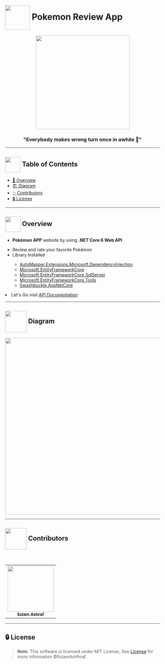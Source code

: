 # <img  align="center" width= 80px  src="https://media1.giphy.com/media/nMy8HTFQRWpudNwbxQ/giphy.gif?cid=ecf05e47y4eawmtspp58yneg0w0cu12bed91iv25k9p3nwzg&ep=v1_stickers_search&rid=giphy.gif&ct=s"> Pokemon Review App

<div align="center">

<img height=305px src="https://cdn.vox-cdn.com/uploads/chorus_asset/file/654974/Basket-cartoon-charlieburp-cute-pikachu-Favim.com-238931.0.gif">
<div align="center"  width=10%>

### "Everybody makes wrong turn once in awhile 🦅"

</div>
</div>

<hr style="background-color: #4b4c60"></hr>

## <img align= center width=50px height=50px src="https://user-images.githubusercontent.com/71986226/154075883-2a5679d2-b411-448f-b423-9565babf35aa.gif"> Table of Contents

- <a href ="#about"> 📙 Overview</a>
- <a href ="#diagram"> 🏗️ Diagram</a>
- <a href ="#contributors"> ✨ Contributors</a>
- <a href ="#license"> 🔒 License</a>
<hr style="background-color: #4b4c60"></hr>
<a id = "about"></a>

## <img align="center"  height =50px src="https://media0.giphy.com/media/v1.Y2lkPTc5MGI3NjExbmFzbjJqY3Eyd3RjczMycTloYXk4dHd6bjZobXZub2o3NmFkN3lxNyZlcD12MV9pbnRlcm5hbF9naWZfYnlfaWQmY3Q9cw/Sd9XrDFZZ0Q0OXAdJM/giphy.gif"> Overview

<ul>
 <li>
 
 **Pokémon APP** website by using **.NET Core 6 Web API**</li>
  <li>Review and rate your favorite Pokémon </li>
 <li>Library Installed</li>
 <ul>
    <li><a href="https://www.nuget.org/packages/AutoMapper.Extensions.Microsoft.DependencyInjection/12.0.1?_src=template">AutoMapper.Extensions.Microsoft.DependencyInjection</a>  </li>
    <li><a href="https://www.nuget.org/packages/Microsoft.EntityFrameworkCore/7.0.10?_src=template">Microsoft.EntityFrameworkCore</a>  </li>
    <li><a href="https://www.nuget.org/packages/Microsoft.EntityFrameworkCore.SqlServer/7.0.10?_src=template">Microsoft.EntityFrameworkCore.SqlServer</a>  </li>
    <li><a href="https://www.nuget.org/packages/Microsoft.EntityFrameworkCore.Tools/7.0.10?_src=template">Microsoft.EntityFrameworkCore.Tools </a>  </li>
    <li> <a href="https://www.nuget.org/packages/Swashbuckle.AspNetCore/6.5.0?_src=template">Swashbuckle.AspNetCore</a></li>
   </ul>
   </li>
</ul>
<li>Let's Go visit <a href="https://app.swaggerhub.com/apis-docs/EslamAsHhraf/PokemonAPP/1.0" target="_blank">API Documentation</a>
</li>

<hr style="background-color: #4b4c60"></hr>
<a id ="diagram"></a>

## <img  align= center width= 70px height =70px src="https://media0.giphy.com/media/xUPGcgIWt3RSVIIydi/giphy.gif?cid=ecf05e47y4eawmtspp58yneg0w0cu12bed91iv25k9p3nwzg&ep=v1_stickers_search&rid=giphy.gif&ct=s"> Diagram

<div  align="center">
<img height=575px src="https://github.com/EslamAsHhraf/Neural-Network-Labs/assets/71986226/d96bf9ee-0b7a-40b4-8a3a-82711865e291">
</img> 
</div>

<hr style="background-color: #4b4c60"></hr>
<a id ="Contributors"></a>

## <img align="center"  height =70px src="https://media1.giphy.com/media/FCffpN404oRZpFbSzl/giphy.gif?cid=ecf05e47y4eawmtspp58yneg0w0cu12bed91iv25k9p3nwzg&ep=v1_stickers_search&rid=giphy.gif&ct=s"> Contributors

<br>
<table >
  <tr>
        <td align="center"><a href="https://github.com/EslamAsHhraf"><img src="https://avatars.githubusercontent.com/u/71986226?v=4" width="150px;" alt=""/><br /><sub><b>Eslam Ashraf</b></sub></a><br /></td>
  </tr>
</table>

<hr style="background-color: #4b4c60"></hr>

<a id ="License"></a>

## 🔒 License

> **Note**: This software is licensed under MIT License, See [License](https://github.com/EslamAsHhraf/Pokemon-API/blob/main/LICENSE) for more information ©EslamAsHhraf.
